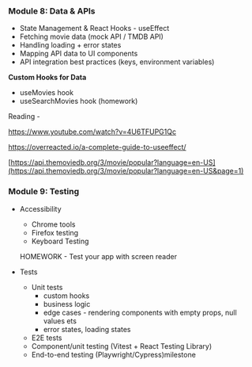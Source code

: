 

### **Module 8: Data & APIs**

- State Management & React Hooks - useEffect
- Fetching movie data (mock API / TMDB API)
- Handling loading + error states
- Mapping API data to UI components
- API integration best practices (keys, environment variables)

**Custom Hooks for Data**

- useMovies hook
- useSearchMovies hook (homework)

Reading - 

https://www.youtube.com/watch?v=4U6TFUPG1Qc

https://overreacted.io/a-complete-guide-to-useeffect/

[https://api.themoviedb.org/3/movie/popular?language=en-US](https://api.themoviedb.org/3/movie/popular?language=en-US&page=1)


### Module 9: Testing

- Accessibility
    - Chrome tools
    - Firefox testing
    - Keyboard Testing
        
    HOMEWORK - Test your app with screen reader 
    

- Tests
    - Unit tests
        - custom hooks
        - business logic
        - edge cases - rendering components with empty props, null values ets
        - error states, loading states
    - E2E tests
    - Component/unit testing (Vitest + React Testing Library)
    - End-to-end testing (Playwright/Cypress)milestone